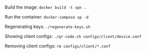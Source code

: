 Build the image:
```docker build -t vpn .```

Run the container:
```docker-compose up -d```

Regenerating keys:
```./regenerate-keys.sh```

Showing client configs:
```./qr-code.sh configs/client/device.conf```

Removing client configs:
```rm configs/client/*.conf```
